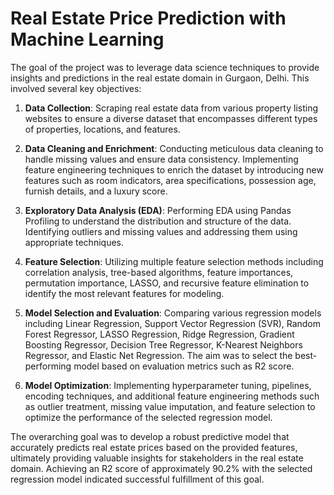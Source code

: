 # Real Estate Price Prediction with Machine Learning
The goal of the project was to leverage data science techniques to provide insights and predictions in the real estate domain in Gurgaon, Delhi. This involved several key objectives:

1. **Data Collection**: Scraping real estate data from various property listing websites to ensure a diverse dataset that encompasses different types of properties, locations, and features.

2. **Data Cleaning and Enrichment**: Conducting meticulous data cleaning to handle missing values and ensure data consistency. Implementing feature engineering techniques to enrich the dataset by introducing new features such as room indicators, area specifications, possession age, furnish details, and a luxury score.

3. **Exploratory Data Analysis (EDA)**: Performing EDA using Pandas Profiling to understand the distribution and structure of the data. Identifying outliers and missing values and addressing them using appropriate techniques.

4. **Feature Selection**: Utilizing multiple feature selection methods including correlation analysis, tree-based algorithms, feature importances, permutation importance, LASSO, and recursive feature elimination to identify the most relevant features for modeling.

5. **Model Selection and Evaluation**: Comparing various regression models including Linear Regression, Support Vector Regression (SVR), Random Forest Regressor, LASSO Regression, Ridge Regression, Gradient Boosting Regressor, Decision Tree Regressor, K-Nearest Neighbors Regressor, and Elastic Net Regression. The aim was to select the best-performing model based on evaluation metrics such as R2 score.

6. **Model Optimization**: Implementing hyperparameter tuning, pipelines, encoding techniques, and additional feature engineering methods such as outlier treatment, missing value imputation, and feature selection to optimize the performance of the selected regression model.

The overarching goal was to develop a robust predictive model that accurately predicts real estate prices based on the provided features, ultimately providing valuable insights for stakeholders in the real estate domain. Achieving an R2 score of approximately 90.2% with the selected regression model indicated successful fulfillment of this goal.
